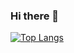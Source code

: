 ### Hi there 👋


[![Top Langs](https://github-readme-stats.vercel.app/api/top-langs/?username=JG-Ancona&layout=compact&theme=react)](https://github.com/JG-Ancona/github-readme-stats)


<!--
**JG-Ancona/JG-Ancona** is a ✨ _special_ ✨ repository because its `README.md` (this file) appears on your GitHub profile.



Here are some ideas to get you started:

- 🔭 I’m currently working on ...
- 🌱 I’m currently learning ...
- 👯 I’m looking to collaborate on ...
- 🤔 I’m looking for help with ...
- 💬 Ask me about ...
- 📫 How to reach me: ...
- 😄 Pronouns: ...
- ⚡ Fun fact: ...
-->
